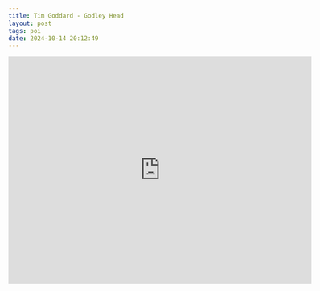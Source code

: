```yaml
---
title: Tim Goddard - Godley Head
layout: post
tags: poi
date: 2024-10-14 20:12:49
---
```

<iframe width="603" height="452" src="https://www.youtube.com/embed/QC2VMZnr0PI" frameborder="0" allowfullscreen="true"></iframe>
